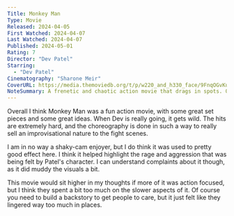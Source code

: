 ```yaml
---
Title: Monkey Man
Type: Movie
Released: 2024-04-05
First Watched: 2024-04-07
Last Watched: 2024-04-07
Published: 2024-05-01
Rating: 7
Director: "Dev Patel"
Starring:
  - "Dev Patel"
Cinematography: "Sharone Meir"
CoverURL: https://media.themoviedb.org/t/p/w220_and_h330_face/9FnqOGvKuwpYnsFQH9SOhSq99hw.jpg
NoteSummary: A frenetic and chaotic action movie that drags in spots. One hell of a directorial debut for Dev Patel
---
```

 Overall I think Monkey Man was a fun action movie, with some great set pieces and some great ideas. When Dev is really going, it gets wild. The hits are extremely hard, and the choreography is done in such a way to really sell an improvisational nature to the fight scenes. 

 I am in no way a shaky-cam enjoyer, but I do think it was used to pretty good effect here. I think it helped highlight the rage and aggression that was being felt by Patel's character. I can understand complaints about it though, as it did muddy the visuals a bit. 

 This movie would sit higher in my thoughts if more of it was action focused, but I think they spent  a bit too much on the slower aspects of it. Of course you need to build a backstory to get people to care, but it just felt like they lingered way too much in places. 